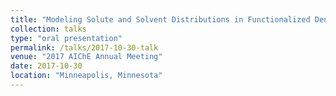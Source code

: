 ```yaml
---
title: "Modeling Solute and Solvent Distributions in Functionalized Dendrimers from iSAFT Density Functional Theory"
collection: talks
type: "oral presentation"
permalink: /talks/2017-10-30-talk
venue: "2017 AIChE Annual Meeting"
date: 2017-10-30
location: "Minneapolis, Minnesota"
---
```


